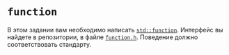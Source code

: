 # `function`

В этом задании вам необходимо написать [`std::function`](https://en.cppreference.com/w/cpp/utility/functional/function). Интерфейс вы найдете в репозитории, в файле [`function.h`](function.h). Поведение должно соответствовать стандарту.
